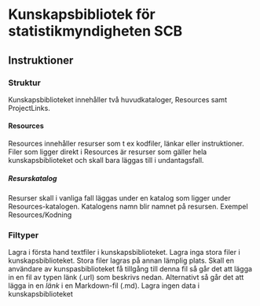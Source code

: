 # Kunskapsbibliotek för statistikmyndigheten SCB

## Instruktioner

### Struktur
Kunskapsbiblioteket innehåller två huvudkataloger, Resources samt ProjectLinks.

#### Resources
Resources innehåller resurser som t ex kodfiler, länkar eller instruktioner. Filer som ligger direkt i Resources är resurser som gäller hela kunskapsbiblioteket och skall bara läggas till i undantagsfall. 

##### Resurskatalog
Resurser skall i vanliga fall läggas under en katalog som ligger under Resources-katalogen. Katalogens namn blir namnet på resursen.
Exempel 
    Resources/Kodning

### Filtyper
Lagra i första hand textfiler i kunskapsbiblioteket.
Lagra inga stora filer i kunskapsbiblioteket. Stora filer lagras på annan lämplig plats. Skall en användare av kunspasbiblioteket få tillgång till denna fil så går det att lägga in en fil av typen länk (.url) som beskrivs nedan. Alternativt så går det att lägga in en *länk* i en Markdown-fil (.md). 
Lagra ingen data i kunskapsbiblioteket
